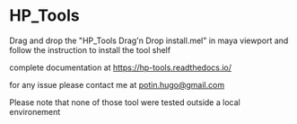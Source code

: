 # HP_Tools

Drag and drop the "HP_Tools Drag'n Drop install.mel" in maya viewport
and follow the instruction to install the tool shelf

complete documentation at https://hp-tools.readthedocs.io/

for any issue please contact me at potin.hugo@gmail.com

Please note that none of those tool were tested outside a local environement 

